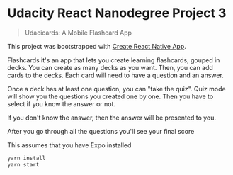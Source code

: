 # Udacity React Nanodegree Project 3
> Udacicards: A Mobile Flashcard App


This project was bootstrapped with [Create React Native App](https://github.com/react-community/create-react-native-app).

Flashcards it's an app that lets you create learning flashcards, gouped in decks. You can create as many decks as you want. Then, you can add cards to the decks. Each card will need to have a question and an answer.

Once a deck has at least one question, you can "take the quiz". Quiz mode will show you the questions you created one by one. Then you have to select if you know the answer or not.

If you don't know the answer, then the answer will be presented to you.

After you go through all the questions you'll see your final score

This assumes that you have Expo installed

```bash
yarn install
yarn start
```




